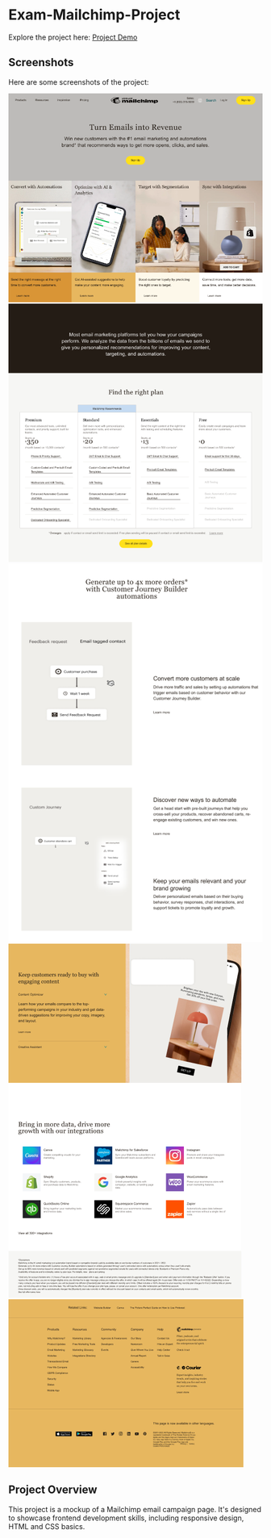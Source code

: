 # Exam-Mailchimp-Project

Explore the project here: [Project Demo](https://66098f7acac645dd5c72e396--cheery-fox-91017c.netlify.app/)

## Screenshots

Here are some screenshots of the project:

![Screenshot 1](example/scrinshot.png)
![Screenshot 2](example/scrinshot-2.png)
![Screenshot 3](example/scrinshot-3.png)
![Screenshot 4](example/scrinshot-4.png)
![Screenshot 5](example/scrinshot-5.png)

## Project Overview

This project is a mockup of a Mailchimp email campaign page. It's designed to showcase frontend development skills, including responsive design, HTML and CSS basics.
